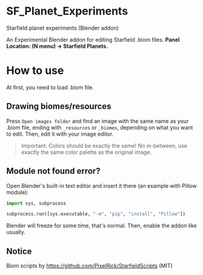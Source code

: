 # SF_Planet_Experiments
 Starfield planet experiments (Blender addon)

An Experimental Blender addon for editing Starfield .biom files.
**Panel Location: (N menu) -> Starfield Planets.**

# How to use
At first, you need to load .biom file.

## Drawing biomes/resources
Press `Open images folder` and find an image with the same name as your .biom file, ending with `_resources` or `_biomes`, depending on what you want to edit. Then, edit it with your image editor.
> Important: Colors should be exactly the same! No in-between, use exactly the same color palette as the original image.

## Module not found error?
Open Blender's built-in text editor and insert it there (an example with Pillow module):

```python
import sys, subprocess

subprocess.run([sys.executable, "-m", "pip", "install", "Pillow"])
```

Blender will freeze for some time, that's normal. Then, enable the addon like usually.

## Notice
Biom scripts by https://github.com/PixelRick/StarfieldScripts (MIT)